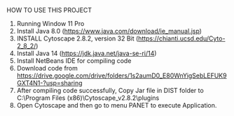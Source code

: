HOW TO USE THIS PROJECT
1. Running Window 11 Pro
2. Install Java 8.0 (https://www.java.com/download/ie_manual.jsp)
3. INSTALL Cytoscape 2.8.2, version 32 Bit (https://chianti.ucsd.edu/Cyto-2_8_2/)
4. Install Java 14 (https://jdk.java.net/java-se-ri/14)
5. Install NetBeans IDE for compiling code
6. Download code from https://drive.google.com/drive/folders/1s2aumD0_E80WnYigSebLEFUK9GXT4N1-?usp=sharing
7. After compiling code successfully, Copy Jar file in DIST folder to C:\Program Files (x86)\Cytoscape_v2.8.2\plugins
8. Open Cytoscape and then go to menu PANET to execute Application.
